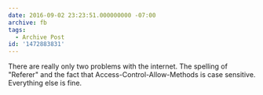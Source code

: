 ```yaml
---
date: 2016-09-02 23:23:51.000000000 -07:00
archive: fb
tags: 
  - Archive Post
id: '1472883831'
---
```


There are really only two problems with the internet. The spelling of "Referer" and the fact that Access-Control-Allow-Methods is case sensitive. Everything else is fine.
